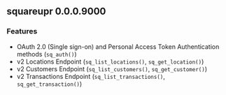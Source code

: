 ## squareupr 0.0.0.9000

### Features

  * OAuth 2.0 (Single sign-on) and Personal Access Token Authentication methods (`sq_auth()`)
  * v2 Locations Endpoint (`sq_list_locations()`, `sq_get_location()`)
  * v2 Customers Endpoint (`sq_list_customers()`, `sq_get_customer()`)
  * v2 Transactions Endpoint (`sq_list_transactions()`, `sq_get_transaction()`)
  
  
